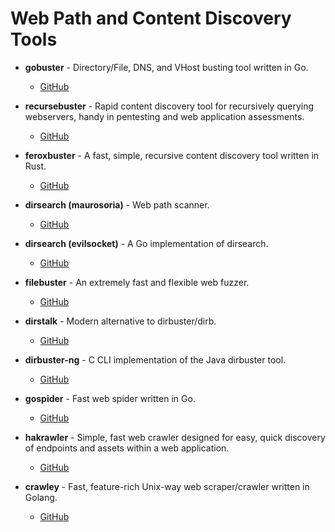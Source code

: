 # Web Path and Content Discovery Tools

- **gobuster** - Directory/File, DNS, and VHost busting tool written in Go.
  - [GitHub](https://github.com/OJ/gobuster)

- **recursebuster** - Rapid content discovery tool for recursively querying webservers, handy in pentesting and web application assessments.
  - [GitHub](https://github.com/C-Sto/recursebuster)

- **feroxbuster** - A fast, simple, recursive content discovery tool written in Rust.
  - [GitHub](https://github.com/epi052/feroxbuster)

- **dirsearch (maurosoria)** - Web path scanner.
  - [GitHub](https://github.com/maurosoria/dirsearch)

- **dirsearch (evilsocket)** - A Go implementation of dirsearch.
  - [GitHub](https://github.com/evilsocket/dirsearch)

- **filebuster** - An extremely fast and flexible web fuzzer.
  - [GitHub](https://github.com/henshin/filebuster)

- **dirstalk** - Modern alternative to dirbuster/dirb.
  - [GitHub](https://github.com/stefanoj3/dirstalk)

- **dirbuster-ng** - C CLI implementation of the Java dirbuster tool.
  - [GitHub](https://github.com/digination/dirbuster-ng)

- **gospider** - Fast web spider written in Go.
  - [GitHub](https://github.com/jaeles-project/gospider)

- **hakrawler** - Simple, fast web crawler designed for easy, quick discovery of endpoints and assets within a web application.
  - [GitHub](https://github.com/hakluke/hakrawler)

- **crawley** - Fast, feature-rich Unix-way web scraper/crawler written in Golang.
  - [GitHub](https://github.com/s0rg/crawley)
